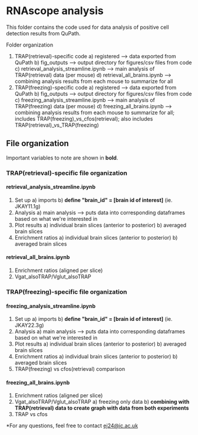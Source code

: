 # RNAscope analysis

This folder contains the code used for data analysis of positive cell detection results from QuPath.

Folder organization

1) TRAP(retrieval)-specific code
	a) registered --> data exported from QuPath
	b) fig_outputs --> output directory for figures/csv files from code
	c) retrieval_analysis_streamline.ipynb --> main analysis of TRAP(retrieval) data	 (per mouse)
	d) retrieval_all_brains.ipynb --> combining analysis results from each mouse to summarize for all
2) TRAP(freezing)-specific code
	a) registered --> data exported from QuPath
	b) fig_outputs --> output directory for figures/csv files from code
	c) freezing_analysis_streamline.ipynb --> main analysis of TRAP(freezing) data	 (per mouse)
	d) freezing_all_brains.ipynb --> combining analysis results from each mouse to summarize for all; includes TRAP(freezing)_vs_cfos(retrieval); also includes TRAP(retrieval)_vs_TRAP(freezing)

## File organization

Important variables to note are shown in **bold**. 

### TRAP(retrieval)-specific file organization

#### retrieval_analysis_streamline.ipynb

1) Set up 
	a) imports
	b) **define "brain_id" =  [brain id of interest]** (ie. JKAY11.1g)
2) Analysis
	a) main analysis --> puts data into corresponding dataframes based on what we're interested in
3) Plot results
	a) individual brain slices (anterior to posterior)
	b) averaged brain slices
4) Enrichment ratios
	a) individual brain slices (anterior to posterior)
	b) averaged brain slices

#### retrieval_all_brains.ipynb

1) Enrichment ratios (aligned per slice)
2) Vgat_alsoTRAP/Vglut_alsoTRAP

### TRAP(freezing)-specific file organization

#### freezing_analysis_streamline.ipynb

1) Set up 
	a) imports
	b) **define "brain_id" =  [brain id of interest]** (ie. JKAY22.3g)
2) Analysis
	a) main analysis --> puts data into corresponding dataframes based on what we're interested in
3) Plot results
	a) individual brain slices (anterior to posterior)
	b) averaged brain slices
4) Enrichment ratios
	a) individual brain slices (anterior to posterior)
	b) averaged brain slices
5) TRAP(freezing) vs cfos(retrieval) comparison

#### freezing_all_brains.ipynb

1) Enrichment ratios (aligned per slice)
2) Vgat_alsoTRAP/Vglut_alsoTRAP
	a) freezing only data
	b) **combining with TRAP(retrieval) data to create graph with data from both experiments**
3) TRAP vs cfos 

*For any questions, feel free to contact ej24@ic.ac.uk
	